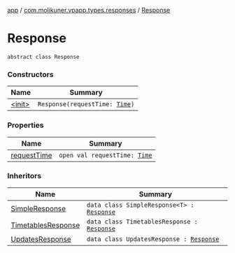 [app](../../index.md) / [com.molikuner.vpapp.types.responses](../index.md) / [Response](./index.md)

# Response

`abstract class Response`

### Constructors

| Name | Summary |
|---|---|
| [&lt;init&gt;](-init-.md) | `Response(requestTime: `[`Time`](../../com.molikuner.types/-time/index.md)`)` |

### Properties

| Name | Summary |
|---|---|
| [requestTime](request-time.md) | `open val requestTime: `[`Time`](../../com.molikuner.types/-time/index.md) |

### Inheritors

| Name | Summary |
|---|---|
| [SimpleResponse](../-simple-response/index.md) | `data class SimpleResponse<T> : `[`Response`](./index.md) |
| [TimetablesResponse](../-timetables-response/index.md) | `data class TimetablesResponse : `[`Response`](./index.md) |
| [UpdatesResponse](../-updates-response/index.md) | `data class UpdatesResponse : `[`Response`](./index.md) |
